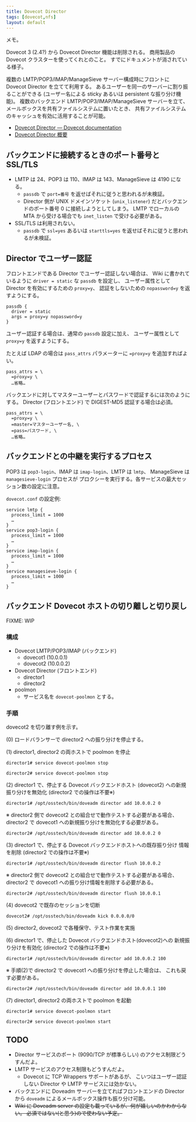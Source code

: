 ```yaml
---
title: Dovecot Director
tags: [dovecot,nfs]
layout: default
---
```


メモ。

Dovecot 3 (2.4?) から Dovecot Director 機能は削除される。
商用製品の Dovecot クラスターを使ってくれとのこと。
すでにドキュメントが消されている様子。

複数の LMTP/POP3/IMAP/ManageSieve サーバー構成時にフロントに Dovecot Director を立てて利用する。
あるユーザーを同一のサーバーに割り振ることができる (ユーザー名による sticky
あるいは persistent な振り分け機能)。
複数のバックエンド LMTP/POP3/IMAP/ManageSieve サーバーを立て、
メールボックスを共有ファイルシステムに置いたとき、
共有ファイルシステムのキャッシュを有効に活用することが可能。

* [Dovecot Director — Dovecot documentation](https://doc.dovecot.org/admin_manual/director/dovecotdirector/)
* [Dovecot Director 概要](http://www.slideshare.net/fumiyas/dovecot-director)

バックエンドに接続するときのポート番号と SSL/TLS
----------------------------------------------------------------------

* LMTP は 24、POP3 は 110、IMAP は 143、ManageSieve は 4190 になる。
    * `passdb` で `port=番号` を返せばそれに従うと思われるが未検証。
    * Director 側が UNIX ドメインソケット (`unix_listener`)
      だとバックエンドのポート番号 0 に接続しようとしてしまう。
      LMTP でローカルの MTA から受ける場合でも `inet_listen` で受ける必要がある。
* SSL/TLS は利用されない。
    * `passdb` で `ssl=yes` あるいは `starttls=yes` を返せばそれに従うと思われるが未検証。

Director でユーザー認証
----------------------------------------------------------------------

フロントエンドである Director でユーザー認証しない場合は、
Wiki に書かれているように `driver = static` な `passdb` を設定し、
ユーザー属性として Director を有効にするための `proxy=y`、
認証をしないための `nopassword=y` を返すようにする。

```
passdb {
  driver = static
  args = proxy=y nopassword=y
}
```

ユーザー認証する場合は、通常の `passdb` 設定に加え、
ユーザー属性として `proxy=y` を返すようにする。

たとえば LDAP の場合は `pass_attrs` パラメーターに `=proxy=y` を追加すればよい。

```
pass_attrs = \
  =proxy=y \
  …省略…
```

バックエンドに対してマスターユーザーとパスワードで認証するには次のようにする。
Director (フロントエンド) で DIGEST-MD5 認証する場合は必須。

```
pass_attrs = \
  =proxy=y \
  =master=マスターユーザー名, \
  =pass=パスワード, \
  …省略…
```

バックエンドとの中継を実行するプロセス
----------------------------------------------------------------------

POP3 は `pop3-login`、IMAP は `imap-login`、LMTP は `lmtp`、
ManageSieve は `managesieve-login` プロセスが
プロクシーを実行する。各サービスの最大セッション数の設定に注意。

`dovecot.conf` の設定例:

```
service lmtp {
  process_limit = 1000
  …
}
service pop3-login {
  process_limit = 1000
  …
}
service imap-login {
  process_limit = 1000
  …
}
service managesieve-login {
  process_limit = 1000
  …
}
```

バックエンド Dovecot ホストの切り離しと切り戻し
----------------------------------------------------------------------

FIXME: WIP

### 構成

* Dovecot LMTP/POP3/IMAP (バックエンド)
    * dovecot1 (10.0.0.1)
    * dovecot2 (10.0.0.2)
* Dovecot Director (フロントエンド)
    * director1
    * director2
* poolmon
    * サービス名を `dovecot-poolmon` とする。

### 手順

dovecot2 を切り離す例を示す。

(0) ロードバランサーで director2 への振り分けを停止する。

(1) director1, director2 の両ホストで poolmon を停止

```console
director1# service dovecot-poolmon stop
```

```console
director2# service dovecot-poolmon stop
```

(2) director1 で、停止する Dovecot バックエンドホスト (dovecot2)
    への新規振り分けを無効化 (director2 での操作は不要※)

```console
director1# /opt/osstech/bin/doveadm director add 10.0.0.2 0
```

※ director2 側で dovecot2 との組合せで動作テストする必要がある場合、
director2 で dovecot1 への新規振り分けを無効化する必要がある。

```console
director2# /opt/osstech/bin/doveadm director add 10.0.0.2 0
```

(3) director1 で、停止する Dovecot バックエンドホストへの既存振り分け
    情報を削除 (director2 での操作は不要※)

```console
director1# /opt/osstech/bin/doveadm director flush 10.0.0.2
```

※ director2 側で dovecot2 との組合せで動作テストする必要がある場合、
director2 で dovecot1 への振り分け情報を削除する必要がある。

```console
director2# /opt/osstech/bin/doveadm director flush 10.0.0.1
```

(4) dovecot2 で既存のセッションを切断

```console
dovecot2# /opt/osstech/bin/doveadm kick 0.0.0.0/0
```

(5) director2, dovecot2 で各種保守、テスト作業を実施

(6) director1 で、停止した Dovecot バックエンドホスト(dovecot2)への
    新規振り分けを有効化 (director2 での操作は不要※)

```console
director1# /opt/osstech/bin/doveadm director add 10.0.0.2 100
```

※ 手順(2)で director2 で dovecot1 への振り分けを停止した場合は、
これも戻す必要がある。

```console
director2# /opt/osstech/bin/doveadm director add 10.0.0.1 100
```

(7) director1, director2 の両ホストで poolmon を起動

```console
director1# service dovecot-poolmon start
```

```console
director2# service dovecot-poolmon start
```

TODO
----------------------------------------------------------------------

* Director サービスのポート (9090/TCP が標準らしい) のアクセス制限どうすんだよ。
* LMTP サービスのアクセス制限もどうすんだよ。
    * Dovecot に TCP Wrappers サポートがあるが、
      こいつはユーザー認証しない Director や LMTP サービスには効かない。
* バックエンドに Doveadm サーバーを立てればフロントエンドの Director から
  `doveadm` によるメールボックス操作も振り分け可能。
* ~~Wiki に Doveadm server の設定も載っているが、何が嬉しいのかわからない。
  必須ではない(と思う)ので使わない予定。~~
